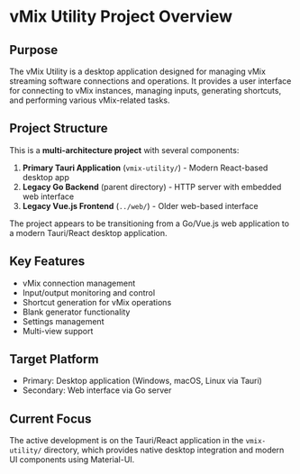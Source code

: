 # vMix Utility Project Overview

## Purpose
The vMix Utility is a desktop application designed for managing vMix streaming software connections and operations. It provides a user interface for connecting to vMix instances, managing inputs, generating shortcuts, and performing various vMix-related tasks.

## Project Structure
This is a **multi-architecture project** with several components:

1. **Primary Tauri Application** (`vmix-utility/`) - Modern React-based desktop app
2. **Legacy Go Backend** (parent directory) - HTTP server with embedded web interface  
3. **Legacy Vue.js Frontend** (`../web/`) - Older web-based interface

The project appears to be transitioning from a Go/Vue.js web application to a modern Tauri/React desktop application.

## Key Features
- vMix connection management
- Input/output monitoring and control
- Shortcut generation for vMix operations
- Blank generator functionality
- Settings management
- Multi-view support

## Target Platform
- Primary: Desktop application (Windows, macOS, Linux via Tauri)
- Secondary: Web interface via Go server

## Current Focus
The active development is on the Tauri/React application in the `vmix-utility/` directory, which provides native desktop integration and modern UI components using Material-UI.